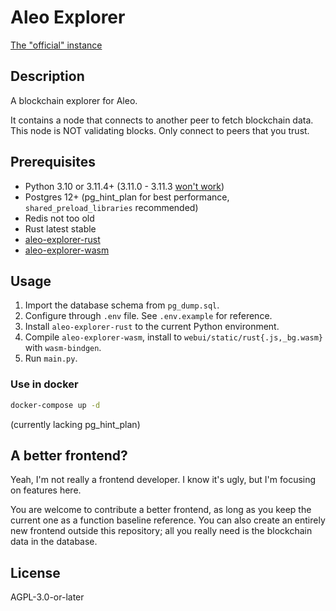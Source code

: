 # Aleo Explorer

[The "official" instance](https://explorer.hamp.app)

## Description

A blockchain explorer for Aleo.

It contains a node that connects to another peer to fetch blockchain data. This node is NOT validating blocks. Only
connect to peers that you trust.

## Prerequisites

* Python 3.10 or 3.11.4+ (3.11.0 - 3.11.3 [won't work](https://github.com/python/cpython/pull/103514))
* Postgres 12+ (pg_hint_plan for best performance, `shared_preload_libraries` recommended)
* Redis not too old
* Rust latest stable
* [aleo-explorer-rust](https://github.com/HarukaMa/aleo-explorer-rust)
* [aleo-explorer-wasm](https://github.com/HarukaMa/aleo-explorer-wasm)

## Usage

1. Import the database schema from `pg_dump.sql`.
1. Configure through `.env` file. See `.env.example` for reference.
1. Install `aleo-explorer-rust` to the current Python environment.
1. Compile `aleo-explorer-wasm`, install to `webui/static/rust{.js,_bg.wasm}` with `wasm-bindgen`. 
1. Run `main.py`.

### Use in docker

```bash
docker-compose up -d
```

(currently lacking pg_hint_plan)

## A better frontend?

Yeah, I'm not really a frontend developer. I know it's ugly, but I'm focusing on features here.

You are welcome to contribute a better frontend, as long as you keep the current one as a function baseline reference.
You can also create an entirely new frontend outside this repository; all you really need is the blockchain data in the
database.

## License

AGPL-3.0-or-later
